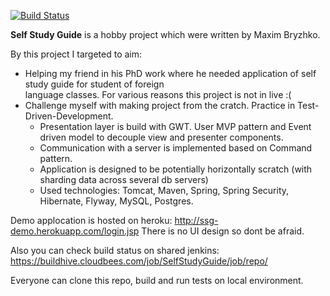 [![Build Status](https://buildhive.cloudbees.com/job/SelfStudyGuide/job/repo/badge/icon)](https://buildhive.cloudbees.com/job/SelfStudyGuide/job/repo/)

**Self Study Guide** is a hobby project which were written by Maxim Bryzhko.
 
By this project I targeted to aim:
* Helping my friend in his PhD work where he needed application of self study guide for student of foreign  
language classes. For various reasons this project is not in live :(
* Challenge myself with making project from the cratch. Practice in Test-Driven-Development.
  * Presentation layer is build with GWT. User MVP pattern and Event driven model to decouple view and presenter components. 
  * Communication with a server is implemented based on Command pattern.
  * Application is designed to be potentially horizontally scratch (with sharding data across several db servers)
  * Used technologies: Tomcat, Maven, Spring, Spring Security, Hibernate, Flyway, MySQL, Postgres.
  
Demo applocation is hosted on heroku: http://ssg-demo.herokuapp.com/login.jsp
There is no UI design so dont be afraid.

Also you can check build status on shared jenkins: https://buildhive.cloudbees.com/job/SelfStudyGuide/job/repo/

Everyone can clone this repo, build and run tests on local environment.

